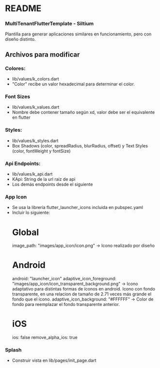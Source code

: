 # README
### MultiTenantFlutterTemplate - Siltium

Plantilla para generar aplicaciones similares en funcionamiento, pero con diseño distinto.

## Archivos para modificar
### Colores:
- lib/values/k_colors.dart
- "Color" recibe un valor hexadecimal para determinar el color.

### Font Sizes
- lib/values/k_values.dart
- Nombre debe contener tamaño según xd, valor debe ser el equivalente en flutter

### Styles:
- lib/values/k_styles.dart
- Box Shadows (color, spreadRadius, blurRadius, offset) y Text Styles (color, fontWeight y fontSize)

### Api Endpoints:
- lib/values/k_api.dart
- KApi: String de la url raiz de api
- Los demás endpoints desde el siguiente

### App Icon
- Se usa la librería flutter_launcher_icons incluida en pubspec.yaml
- Incluir lo siguiente:
  # Global
  image_path: "images/app_icon/icon.png" -> Icono realizado por diseño
  # Android
  android: "launcher_icon"
  adaptive_icon_foreground: "images/app_icon/icon_transparent_background.png" -> Icono adaptativo para distintas formas de íconos en android. Icono con fondo transparente, en una relacion de tamaño de 2.71 veces más grande el fondo que el ícono.
  adaptive_icon_background: "#FFFFFF" -> Color de fondo para reemplazar el fondo transparente anterior.
  # iOS
  ios: false
  remove_alpha_ios: true

### Splash 
- Construir vista en lib/pages/init_page.dart




